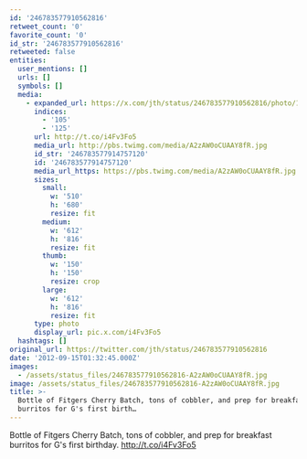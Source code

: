 ```yaml
---
id: '246783577910562816'
retweet_count: '0'
favorite_count: '0'
id_str: '246783577910562816'
retweeted: false
entities:
  user_mentions: []
  urls: []
  symbols: []
  media:
    - expanded_url: https://x.com/jth/status/246783577910562816/photo/1
      indices:
        - '105'
        - '125'
      url: http://t.co/i4Fv3Fo5
      media_url: http://pbs.twimg.com/media/A2zAW0oCUAAY8fR.jpg
      id_str: '246783577914757120'
      id: '246783577914757120'
      media_url_https: https://pbs.twimg.com/media/A2zAW0oCUAAY8fR.jpg
      sizes:
        small:
          w: '510'
          h: '680'
          resize: fit
        medium:
          w: '612'
          h: '816'
          resize: fit
        thumb:
          w: '150'
          h: '150'
          resize: crop
        large:
          w: '612'
          h: '816'
          resize: fit
      type: photo
      display_url: pic.x.com/i4Fv3Fo5
  hashtags: []
original_url: https://twitter.com/jth/status/246783577910562816
date: '2012-09-15T01:32:45.000Z'
images:
  - /assets/status_files/246783577910562816-A2zAW0oCUAAY8fR.jpg
image: /assets/status_files/246783577910562816-A2zAW0oCUAAY8fR.jpg
title: >-
  Bottle of Fitgers Cherry Batch, tons of cobbler, and prep for breakfast
  burritos for G's first birth…
---
```


Bottle of Fitgers Cherry Batch, tons of cobbler, and prep for breakfast burritos for G's first birthday. http://t.co/i4Fv3Fo5